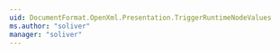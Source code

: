 ```yaml
---
uid: DocumentFormat.OpenXml.Presentation.TriggerRuntimeNodeValues
ms.author: "soliver"
manager: "soliver"
---
```

